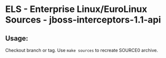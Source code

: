 # ELS - Enterprise Linux/EuroLinux Sources - jboss-interceptors-1.1-api
 
## Usage:
  Checkout branch or tag. Use `make sources` to recreate  SOURCE0 archive.
